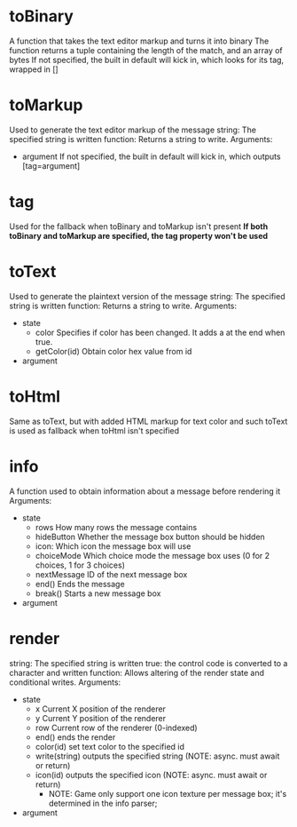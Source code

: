 # toBinary
A function that takes the text editor markup and turns it into binary
The function returns a tuple containing the length of the match, and an array of bytes
If not specified, the built in default will kick in, which looks for its tag, wrapped in []

# toMarkup
Used to generate the text editor markup of the message
string: The specified string is written
function: Returns a string to write. Arguments:
- argument
If not specified, the built in default will kick in, which outputs [tag=argument]

# tag
Used for the fallback when toBinary and toMarkup isn't present
**If both toBinary and toMarkup are specified, the tag property won't be used**

# toText
Used to generate the plaintext version of the message
string: The specified string is written
function: Returns a string to write. Arguments:
- state
  - color           Specifies if color has been changed. It adds a </span> at the end when true.
  - getColor(id)    Obtain color hex value from id
- argument

# toHtml
Same as toText, but with added HTML markup for text color and such
toText is used as fallback when toHtml isn't specified

# info
A function used to obtain information about a message before rendering it
Arguments:
- state
  - rows            How many rows the message contains
  - hideButton      Whether the message box button should be hidden
  - icon:           Which icon the message box will use
  - choiceMode      Which choice mode the message box uses (0 for 2 choices, 1 for 3 choices)
  - nextMessage     ID of the next message box
  - end()           Ends the message
  - break()         Starts a new message box
- argument

# render
string: The specified string is written
true: the control code is converted to a character and written
function: Allows altering of the render state and conditional writes. Arguments:
- state
  - x             Current X position of the renderer
  - y             Current Y position of the renderer
  - row           Current row of the renderer (0-indexed)
  - end()         ends the render
  - color(id)     set text color to the specified id
  - write(string) outputs the specified string (NOTE: async. must await or return)
  - icon(id)      outputs the specified icon (NOTE: async. must await or return)
    - NOTE: Game only support one icon texture per message box; it's determined in the info parser;
- argument
